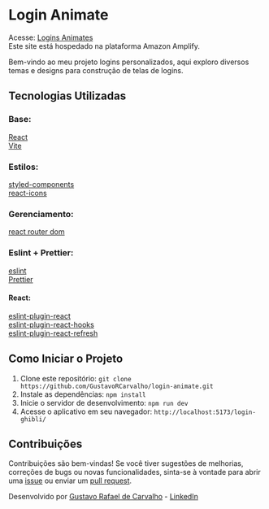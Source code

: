 # Login Animate

Acesse: [Logins Animates](https://loginanimate.gustavocarvalho.dev.br/login-ghibli/) <br />
Este site está hospedado na plataforma Amazon Amplify.

Bem-vindo ao meu projeto logins personalizados, aqui exploro diversos temas e designs para construção de telas de logins.

## Tecnologias Utilizadas

### Base: 

[React](https://github.com/facebook/react) <br />
[Vite](https://github.com/vitejs/vite) <br />

### Estilos:

[styled-components](https://github.com/styled-components/styled-components) <br />
[react-icons](https://github.com/react-icons/react-icons) <br />

### Gerenciamento:

[react router dom](https://github.com/remix-run/react-router) <br />

### Eslint + Prettier:

[eslint](https://github.com/eslint/eslint) <br />
[Prettier](https://marketplace.visualstudio.com/items?itemName=esbenp.prettier-vscode) <br />

#### React:

[eslint-plugin-react](https://github.com/jsx-eslint/eslint-plugin-react) <br />
[eslint-plugin-react-hooks](https://github.com/facebook/react/tree/main/packages/eslint-plugin-react-hooks) <br />
[eslint-plugin-react-refresh](https://github.com/ArnaudBarre/eslint-plugin-react-refresh) <br />


## Como Iniciar o Projeto

1. Clone este repositório: `git clone https://github.com/GustavoRCarvalho/login-animate.git`
2. Instale as dependências: `npm install`
3. Inicie o servidor de desenvolvimento: `npm run dev`
4. Acesse o aplicativo em seu navegador: `http://localhost:5173/login-ghibli/`

## Contribuições

Contribuições são bem-vindas! Se você tiver sugestões de melhorias, correções de bugs ou novas funcionalidades, sinta-se à vontade para abrir uma [issue](https://github.com/GustavoRCarvalho/login-animate/issues) ou enviar um [pull request](https://github.com/GustavoRCarvalho/login-animate/pulls).

Desenvolvido por [Gustavo Rafael de Carvalho](https://github.com/GustavoRCarvalho) - [LinkedIn](https://www.linkedin.com/in/gustavo-carvalho-0/)
